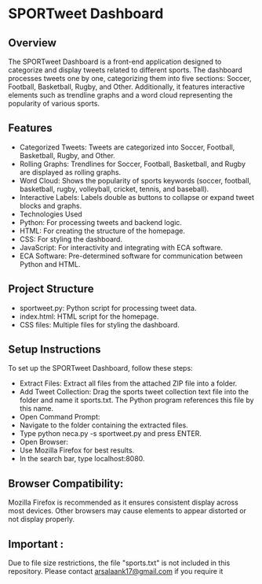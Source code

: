 # SPORTweet Dashboard

## Overview
The SPORTweet Dashboard is a front-end application designed to categorize and display tweets related to different sports. The dashboard processes tweets one by one, categorizing them into five sections: Soccer, Football, Basketball, Rugby, and Other. Additionally, it features interactive elements such as trendline graphs and a word cloud representing the popularity of various sports.

## Features
- Categorized Tweets: Tweets are categorized into Soccer, Football, Basketball, Rugby, and Other.
- Rolling Graphs: Trendlines for Soccer, Football, Basketball, and Rugby are displayed as rolling graphs.
- Word Cloud: Shows the popularity of sports keywords (soccer, football, basketball, rugby, volleyball, cricket, tennis, and baseball).
- Interactive Labels: Labels double as buttons to collapse or expand tweet blocks and graphs.
- Technologies Used
- Python: For processing tweets and backend logic.
- HTML: For creating the structure of the homepage.
- CSS: For styling the dashboard.
- JavaScript: For interactivity and integrating with ECA software.
- ECA Software: Pre-determined software for communication between Python and HTML.

## Project Structure
- sportweet.py: Python script for processing tweet data.
- index.html: HTML script for the homepage.
- CSS files: Multiple files for styling the dashboard.

## Setup Instructions
To set up the SPORTweet Dashboard, follow these steps:

- Extract Files: Extract all files from the attached ZIP file into a folder.
- Add Tweet Collection: Drag the sports tweet collection text file into the folder and name it sports.txt. The Python program references this file by this name.
- Open Command Prompt:
- Navigate to the folder containing the extracted files.
- Type python neca.py -s sportweet.py and press ENTER.
- Open Browser:
- Use Mozilla Firefox for best results.
- In the search bar, type localhost:8080.

## Browser Compatibility:
Mozilla Firefox is recommended as it ensures consistent display across most devices. Other browsers may cause elements to appear distorted or not display properly.

## Important :
Due to file size restrictions, the file "sports.txt" is not included in this repository. Please contact arsalaank17@gmail.com if you require it
